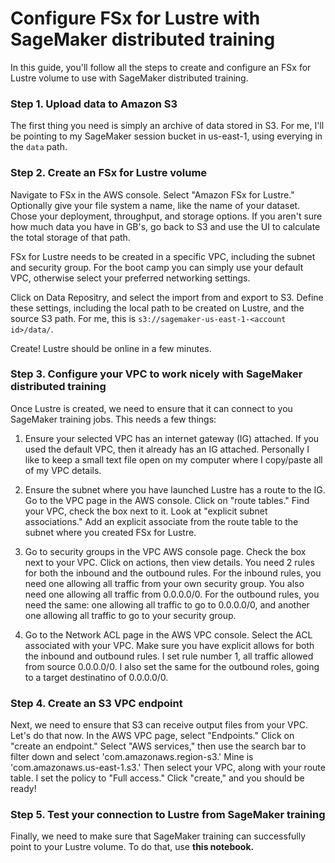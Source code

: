# Configure FSx for Lustre with SageMaker distributed training
In this guide, you'll follow all the steps to create and configure an FSx for Lustre volume to use with SageMaker distributed training.

### Step 1. Upload data to Amazon S3
The first thing you need is simply an archive of data stored in S3. For me, I'll be pointing to my SageMaker session bucket in us-east-1, using everying in the `data` path.

### Step 2. Create an FSx for Lustre volume
Navigate to FSx in the AWS console. Select "Amazon FSx for Lustre." Optionally give your file system a name, like the name of your dataset. Chose your deployment, throughput, and storage options. If you aren't sure how much data you have in GB's, go back to S3 and use the UI to calculate the total storage of that path.

FSx for Lustre needs to be created in a specific VPC, including the subnet and security group. For the boot camp you can simply use your default VPC, otherwise select your preferred networking settings.

Click on Data Repositry, and select the import from and export to S3. Define these settings, including the local path to be created on Lustre, and the source S3 path. For me, this is `s3://sagemaker-us-east-1-<account id>/data/`.

Create! Lustre should be online in a few minutes.

### Step 3. Configure your VPC to work nicely with SageMaker distributed training
Once Lustre is created, we need to ensure that it can connect to you SageMaker training jobs. This needs a few things:

1. Ensure your selected VPC has an internet gateway (IG) attached. If you used the default VPC, then it already has an IG attached. Personally I like to keep a small text file open on my computer where I copy/paste all of my VPC details. 

2. Ensure the subnet where you have launched Lustre has a route to the IG. Go to the VPC page in the AWS console. Click on "route tables." Find your VPC, check the box next to it. Look at "explicit subnet associations." Add an explicit associate from the route table to the subnet where you created FSx for Lustre.

3. Go to security groups in the VPC AWS console page. Check the box next to your VPC. Click on actions, then view details. You need 2 rules for both the inbound and the outbound rules. For the inbound rules, you need one allowing all traffic from your own security group. You also need one allowing all traffic from 0.0.0.0/0. For the outbound rules, you need the same: one allowing all traffic to go to 0.0.0.0/0, and another one allowing all traffic to go to your security group.

4. Go to the Network ACL page in the AWS VPC console. Select the ACL associated with your VPC. Make sure you have explicit allows for both the inbound and outbound rules. I set rule number 1, all traffic allowed from source 0.0.0.0/0. I also set the same for the outbound roles, going to a target destinatino of 0.0.0.0/0.

### Step 4. Create an S3 VPC endpoint
Next, we need to ensure that S3 can receive output files from your VPC. Let's do that now. In the AWS VPC page, select "Endpoints." Click on "create an endpoint." Select "AWS services," then use the search bar to filter down and select 'com.amazonaws.region-s3.' Mine is 'com.amazonaws.us-east-1.s3.' Then select your VPC, along with your route table. I set the policy to "Full access." Click "create," and you should be ready!
    
### Step 5. Test your connection to Lustre from SageMaker training
Finally, we need to make sure that SageMaker training can successfully point to your Lustre volume. To do that, use **this notebook.**
